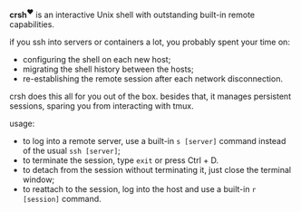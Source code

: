 **crsh**<sup>❤️</sup> is an interactive Unix shell
with outstanding built-in remote capabilities.

if you ssh into servers or containers a lot, you
probably spent your time on:
  - configuring the shell on each new host;
  - migrating the shell history between the hosts;
  - re-establishing the remote session
    after each network disconnection.

crsh does this all for you out of the box.
besides that, it manages persistent sessions,
sparing you from interacting with tmux.

usage:
  - to log into a remote server,
    use a built-in `s [server]` command
    instead of the usual `ssh [server]`;
  - to terminate the session, type `exit`
    or press Ctrl + D.
  - to detach from the session without
    terminating it, just close the terminal window;
  - to reattach to the session,
    log into the host and use a built-in
    `r [session]` command.